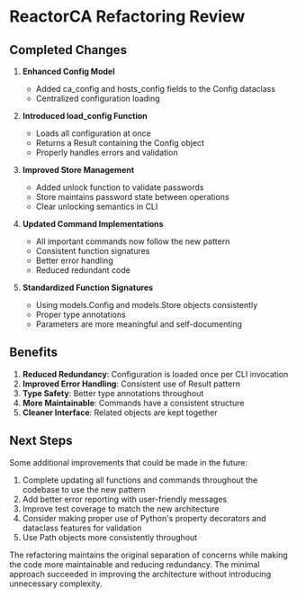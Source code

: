 # ReactorCA Refactoring Review

## Completed Changes

1. **Enhanced Config Model**
   - Added ca_config and hosts_config fields to the Config dataclass
   - Centralized configuration loading

2. **Introduced load_config Function**
   - Loads all configuration at once
   - Returns a Result containing the Config object
   - Properly handles errors and validation

3. **Improved Store Management**
   - Added unlock function to validate passwords
   - Store maintains password state between operations
   - Clear unlocking semantics in CLI

4. **Updated Command Implementations**
   - All important commands now follow the new pattern
   - Consistent function signatures
   - Better error handling
   - Reduced redundant code

5. **Standardized Function Signatures**
   - Using models.Config and models.Store objects consistently
   - Proper type annotations
   - Parameters are more meaningful and self-documenting

## Benefits

1. **Reduced Redundancy**: Configuration is loaded once per CLI invocation
2. **Improved Error Handling**: Consistent use of Result pattern
3. **Type Safety**: Better type annotations throughout
4. **More Maintainable**: Commands have a consistent structure
5. **Cleaner Interface**: Related objects are kept together

## Next Steps

Some additional improvements that could be made in the future:

1. Complete updating all functions and commands throughout the codebase to use the new pattern
2. Add better error reporting with user-friendly messages
3. Improve test coverage to match the new architecture
4. Consider making proper use of Python's property decorators and dataclass features for validation
5. Use Path objects more consistently throughout

The refactoring maintains the original separation of concerns while making the code more maintainable and reducing redundancy. The minimal approach succeeded in improving the architecture without introducing unnecessary complexity.